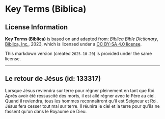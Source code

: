# Key Terms (Biblica)

## License Information

**Key Terms (Biblica)** is based on and adapted from: _Biblica Bible Dictionary_, [Biblica, Inc.](https://www.biblica.com/), 2023, which is licensed under a [CC BY-SA 4.0 license](https://creativecommons.org/licenses/by-sa/4.0/legalcode.en).

This markdown version (created `2025-10-20`) is provided under the same license.



--------------------------------

## Le retour de Jésus (id: 133317)

Lorsque Jésus reviendra sur terre pour régner pleinement en tant que Roi. Après avoir été ressuscité des morts, il est allé régner avec le Père au ciel. Quand il reviendra, tous les hommes reconnaîtront qu'il est Seigneur et Roi. Jésus fera cesser tout mal sur terre. Il réunira le ciel et la terre pour qu'ils ne fassent qu'un dans le Royaume de Dieu.


